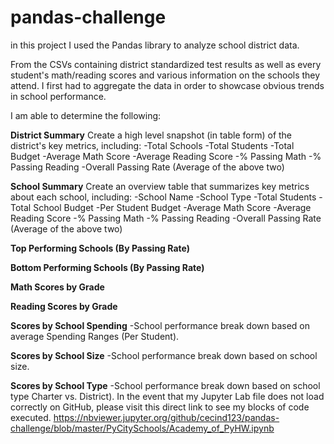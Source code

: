 # pandas-challenge

in this project I used the Pandas library to analyze school district data.

From the CSVs containing district standardized test results as well as every student's math/reading scores and various information on the schools they attend. I first had to aggregate the data in order to showcase obvious trends in school performance.

I am able to determine the following:

**District Summary**
Create a high level snapshot (in table form) of the district's key metrics, including:
  -Total Schools
  -Total Students
  -Total Budget
  -Average Math Score
  -Average Reading Score
  -% Passing Math
  -% Passing Reading
  -Overall Passing Rate (Average of the above two)

**School Summary**
Create an overview table that summarizes key metrics about each school, including:
  -School Name
  -School Type
  -Total Students
  -Total School Budget
  -Per Student Budget
  -Average Math Score
  -Average Reading Score
  -% Passing Math
  -% Passing Reading
  -Overall Passing Rate (Average of the above two)

**Top Performing Schools (By Passing Rate)**

**Bottom Performing Schools (By Passing Rate)**
 
**Math Scores by Grade**
 
**Reading Scores by Grade**

**Scores by School Spending** -School performance break down based on average Spending Ranges (Per Student). 
 
**Scores by School Size** -School performance break down based on school size. 
  
**Scores by School Type** -School performance break down based on school type Charter vs. District).
In the event that my Jupyter Lab file does not load correctly on GitHub, please visit this direct link to see my blocks of code executed. https://nbviewer.jupyter.org/github/cecind123/pandas-challenge/blob/master/PyCitySchools/Academy_of_PyHW.ipynb
